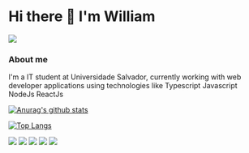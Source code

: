 # Hi there 👋 I'm William 
<a href='mailto:williamgamer29@gmail.com'> <img src='https://img.shields.io/badge/Gmail-D14836?style=for-the-badge&logo=gmail&logoColor=white'/> </a>
### About me
I'm a IT student at Universidade Salvador, currently working with web developer applications using technologies like Typescript Javascript NodeJs ReactJs


[![Anurag's github stats](https://github-readme-stats.vercel.app/api?username=smurf455&count_private=true&show_icons=true&theme=radical)](https://github.com/smurf455/)

[![Top Langs](https://github-readme-stats.vercel.app/api/top-langs/?username=smurf455&layout=compact&theme=radical)](https://github.com/smurf455/)

![](https://img.shields.io/badge/Technology-Typescript-informational?style=flat&logo=typescript&logoColor=white&color=D83A7C&labelColor=141321)
![](https://img.shields.io/badge/Technology-Javascript-informational?style=flat&logo=javascript&logoColor=white&color=D83A7C&labelColor=141321)
![](https://img.shields.io/badge/Technology-NodeJs-informational?style=flat&logo=node.js&logoColor=white&color=D83A7C&labelColor=141321)
![](https://img.shields.io/badge/Technology-ReactJs-informational?style=flat&logo=react&logoColor=white&color=D83A7C&labelColor=141321)
![](https://img.shields.io/badge/Technology-PHP-informational?style=flat&logo=PHP&logoColor=white&color=D83A7C&labelColor=141321)




